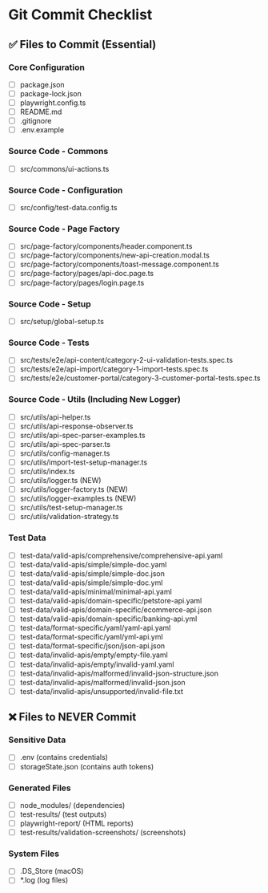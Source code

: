 # Git Commit Checklist

## ✅ Files to Commit (Essential)

### Core Configuration
- [ ] package.json
- [ ] package-lock.json  
- [ ] playwright.config.ts
- [ ] README.md
- [ ] .gitignore
- [ ] .env.example

### Source Code - Commons
- [ ] src/commons/ui-actions.ts

### Source Code - Configuration  
- [ ] src/config/test-data.config.ts

### Source Code - Page Factory
- [ ] src/page-factory/components/header.component.ts
- [ ] src/page-factory/components/new-api-creation.modal.ts
- [ ] src/page-factory/components/toast-message.component.ts
- [ ] src/page-factory/pages/api-doc.page.ts
- [ ] src/page-factory/pages/login.page.ts

### Source Code - Setup
- [ ] src/setup/global-setup.ts

### Source Code - Tests
- [ ] src/tests/e2e/api-content/category-2-ui-validation-tests.spec.ts
- [ ] src/tests/e2e/api-import/category-1-import-tests.spec.ts
- [ ] src/tests/e2e/customer-portal/category-3-customer-portal-tests.spec.ts

### Source Code - Utils (Including New Logger)
- [ ] src/utils/api-helper.ts
- [ ] src/utils/api-response-observer.ts
- [ ] src/utils/api-spec-parser-examples.ts
- [ ] src/utils/api-spec-parser.ts
- [ ] src/utils/config-manager.ts
- [ ] src/utils/import-test-setup-manager.ts
- [ ] src/utils/index.ts
- [ ] src/utils/logger.ts (NEW)
- [ ] src/utils/logger-factory.ts (NEW)
- [ ] src/utils/logger-examples.ts (NEW)
- [ ] src/utils/test-setup-manager.ts
- [ ] src/utils/validation-strategy.ts

### Test Data
- [ ] test-data/valid-apis/comprehensive/comprehensive-api.yaml
- [ ] test-data/valid-apis/simple/simple-doc.yaml
- [ ] test-data/valid-apis/simple/simple-doc.json
- [ ] test-data/valid-apis/simple/simple-doc.yml
- [ ] test-data/valid-apis/minimal/minimal-api.yaml
- [ ] test-data/valid-apis/domain-specific/petstore-api.yaml
- [ ] test-data/valid-apis/domain-specific/ecommerce-api.json
- [ ] test-data/valid-apis/domain-specific/banking-api.yml
- [ ] test-data/format-specific/yaml/yaml-api.yaml
- [ ] test-data/format-specific/yaml/yml-api.yml
- [ ] test-data/format-specific/json/json-api.json
- [ ] test-data/invalid-apis/empty/empty-file.yaml
- [ ] test-data/invalid-apis/empty/invalid-yaml.yaml
- [ ] test-data/invalid-apis/malformed/invalid-json-structure.json
- [ ] test-data/invalid-apis/malformed/invalid-json.json
- [ ] test-data/invalid-apis/unsupported/invalid-file.txt

## ❌ Files to NEVER Commit

### Sensitive Data
- [ ] .env (contains credentials)
- [ ] storageState.json (contains auth tokens)

### Generated Files  
- [ ] node_modules/ (dependencies)
- [ ] test-results/ (test outputs)
- [ ] playwright-report/ (HTML reports)
- [ ] test-results/validation-screenshots/ (screenshots)

### System Files
- [ ] .DS_Store (macOS)
- [ ] *.log (log files)
